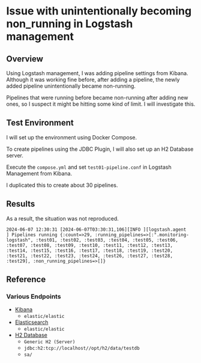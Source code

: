 # Issue with unintentionally becoming non_running in Logstash management

## Overview

Using Logstash management, I was adding pipeline settings from Kibana. Although it was working fine before, after adding a pipeline, the newly added pipeline unintentionally became non-running.

Pipelines that were running before became non-running after adding new ones, so I suspect it might be hitting some kind of limit. I will investigate this.

## Test Environment

I will set up the environment using Docker Compose.

To create pipelines using the JDBC Plugin, I will also set up an H2 Database server.

Execute the `compose.yml` and set `test01-pipeline.conf` in Logstash Management from Kibana.

I duplicated this to create about 30 pipelines.

## Results

As a result, the situation was not reproduced.

```
2024-06-07 12:30:31 [2024-06-07T03:30:31,106][INFO ][logstash.agent           ] Pipelines running {:count=>29, :running_pipelines=>[:".monitoring-logstash", :test01, :test02, :test03, :test04, :test05, :test06, :test07, :test08, :test09, :test10, :test11, :test12, :test13, :test14, :test15, :test16, :test17, :test18, :test19, :test20, :test21, :test22, :test23, :test24, :test26, :test27, :test28, :test29], :non_running_pipelines=>[]}
```

## Reference

### Various Endpoints

* [Kibana](http://localhost:5601)
  * `elastic/elastic`
* [Elasticsearch](https://localhost:9200)
  * `elastic/elastic`
* [H2 Database](http://localhost:8082)
  * `Generic H2 (Server)`
  * `jdbc:h2:tcp://localhost//opt/h2/data/testdb`
  * `sa/`